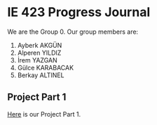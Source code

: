 # IE 423 Progress Journal

We are the Group 0. Our group members are:
1. Ayberk AKGÜN
2. Alperen YILDIZ
3. İrem YAZGAN
4. Gülce KARABACAK
5. Berkay ALTINEL

## Project Part 1

[Here](Homework_1_IE423.html) is our Project Part 1.
